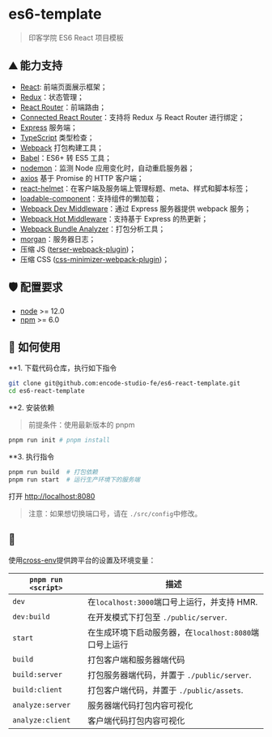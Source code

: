 # es6-template

> 印客学院 ES6 React 项目模板

## ⛰️ 能力支持

- [React](https://facebook.github.io/react): 前端页面展示框架；
- [Redux](https://github.com/reactjs/redux)：状态管理；
- [React Router](https://reacttraining.com/react-router)：前端路由；
- [Connected React Router](https://github.com/supasate/connected-react-router)：支持将 Redux 与 React Router 进行绑定；
- [Express](https://expressjs.com) 服务端；
- [TypeScript](https://www.typescriptlang.org) 类型检查；
- [Webpack](https://webpack.js.org) 打包构建工具；
- [Babel](https://babeljs.io)：ES6+ 转 ES5 工具；
- [nodemon](https://nodemon.io)：监测 Node 应用变化时，自动重启服务器；
- [axios](https://axios-http.com) 基于 Promise 的 HTTP 客户端；
- [react-helmet](https://github.com/nfl/react-helmet)：在客户端及服务端上管理标题、meta、样式和脚本标签；
- [loadable-component](https://github.com/smooth-code/loadable-components)：支持组件的懒加载；
- [Webpack Dev Middleware](https://github.com/webpack/webpack-dev-middleware)：通过 Express 服务器提供 webpack 服务；
- [Webpack Hot Middleware](https://github.com/glenjamin/webpack-hot-middleware)：支持基于 Express 的热更新；
- [Webpack Bundle Analyzer](https://github.com/webpack-contrib/webpack-bundle-analyzer)：打包分析工具；
- [morgan](https://github.com/expressjs/morgan)：服务器日志；
- 压缩 JS ([terser-webpack-plugin](https://github.com/webpack-contrib/terser-webpack-plugin))；
- 压缩 CSS ([css-minimizer-webpack-plugin](https://github.com/webpack-contrib/css-minimizer-webpack-plugin))；

## 🛡️ 配置要求

- [node](https://nodejs.org/en) >= 12.0
- [npm](https://www.npmjs.com) >= 6.0

## 🔨 如何使用

\*\*1. 下载代码仓库，执行如下指令

```sh
git clone git@github.com:encode-studio-fe/es6-react-template.git
cd es6-react-template
```

\*\*2. 安装依赖

> 前提条件：使用最新版本的 pnpm

```sh
pnpm run init # pnpm install
```

\*\*3. 执行指令

```sh
pnpm run build  # 打包依赖
pnpm run start  # 运行生产环境下的服务端
```

打开 [http://localhost:8080](http://localhost:8080)

> 注意：如果想切换端口号，请在 `./src/config`中修改。

## 🚀

使用[cross-env](https://github.com/kentcdodds/cross-env)提供跨平台的设置及环境变量：

| `pnpm run <script>` | 描述                                                   |
| ------------------- | ------------------------------------------------------ |
| `dev`               | 在`localhost:3000`端口号上运行，并支持 HMR.            |
| `dev:build`         | 在开发模式下打包至 `./public/server`.                  |
| `start`             | 在生成环境下启动服务器，在`localhost:8080`端口号上运行 |
| `build`             | 打包客户端和服务器端代码                               |
| `build:server`      | 打包服务器端代码，并置于 `./public/server`.            |
| `build:client`      | 打包客户端代码，并置于 `./public/assets`.              |
| `analyze:server`    | 服务器端代码打包内容可视化                             |
| `analyze:client`    | 客户端代码打包内容可视化                               |
